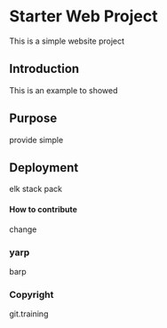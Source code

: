 # Starter Web Project

This is a simple website project

## Introduction

This is an example to showed

## Purpose

provide simple

## Deployment

elk stack pack 

#### How to contribute

change

### yarp
barp

### Copyright
git.training
